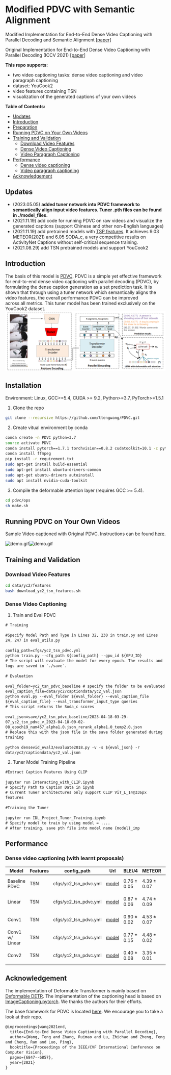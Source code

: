 # Modified PDVC with Semantic Alignment

Modified Implementation for End-to-End Dense Video Captioning with Parallel Decoding and Semantic Alignment
[[paper]](https://github.com/ologandavid/DenseVideoCaptioning/blob/main/Documents/FinalReport.pdf)

Original Implementation for End-to-End Dense Video Captioning with Parallel Decoding (ICCV 2021) 
[[paper]](https://arxiv.org/abs/2108.07781)

**This repo supports:**
* two video captioning tasks: dense video captioning and video paragraph captioning
* dataset: YouCook2
* video features containing TSN
* visualization of the generated captions of your own videos

**Table of Contents:**
* [Updates](#updates)
* [Introduction](#introduction)
* [Preparation](#preparation)
* [Running PDVC on Your Own Videos](#running-pdvc-on-your-own-videos)
* [Training and Validation](#training-and-validation)
  + [Download Video Features](#download-video-features)
  + [Dense Video Captioning](#dense-video-captioning)
  + [Video Paragraph Captioning](#video-paragraph-captioning)
* [Performance](#performance)
  + [Dense video captioning](#dense-video-captioning)
  + [Video paragraph captioning](#video-paragraph-captioning)
* [Acknowledgement](#acknowledgement)



## Updates
- (2023.05.05) **added tuner network into PDVC framework to semantically align input video features. Tuner .pth files can be found in ./model_files.**
- (2021.11.19) add code for running PDVC on raw videos and visualize the generated captions (support Chinese and other non-English languages)
- (2021.11.19) add pretrained models with [TSP features](https://github.com/HumamAlwassel/TSP). It achieves 9.03 METEOR(2021) and 6.05 SODA_c, a very competitive results on ActivityNet Captions without self-critical sequence training.
- (2021.08.29) add TSN pretrained models and support YouCook2

## Introduction
The basis of this model is [PDVC](https://github.com/ttengwang/PDVC). PDVC is a simple yet effective framework for end-to-end dense video captioning with parallel decoding (PDVC), by formulating the dense caption generation as a set prediction task. It is shown that through using a tuner network which semantically aligns the video features, the overall performance PDVC can be improved across all metrics. This tuner model has been trained exclusively on the YouCook2 dataset.
![pdvc.png](pdvc.png)

## Installation
Environment: Linux,  GCC>=5.4, CUDA >= 9.2, Python>=3.7, PyTorch>=1.5.1

1. Clone the repo
```bash
git clone --recursive https://github.com/ttengwang/PDVC.git
```

2. Create vitual environment by conda
```bash
conda create -n PDVC python=3.7
source activate PDVC
conda install pytorch==1.7.1 torchvision==0.8.2 cudatoolkit=10.1 -c pytorch
conda install ffmpeg
pip install -r requirement.txt
sudo apt-get install build-essential
sudo apt-get install ubuntu-drivers-common
sudo apt-get ubuntu-drivers autoinstall
sudo apt install nvidia-cuda-toolkit
```

3. Compile the deformable attention layer (requires GCC >= 5.4). 
```bash
cd pdvc/ops
sh make.sh
```

## Running PDVC on Your Own Videos
Sample Video captioned with Original PDVC. Instructions can be found [here](https://github.com/ttengwang/PDVC).

![demo.gif](visualization/xukun_en.gif)![demo.gif](visualization/xukun_cn.gif)

## Training and Validation

### Download Video Features

```bash
cd data/yc2/features
bash download_yc2_tsn_features.sh

```

### Dense Video Captioning
1. Train and Eval PDVC


```
# Training

#Specify Model Path and Type in Lines 32, 230 in train.py and Lines 24, 247 in eval_utils.py

config_path=cfgs/yc2_tsn_pdvc.yml
python train.py --cfg_path ${config_path} --gpu_id ${GPU_ID}
# The script will evaluate the model for every epoch. The results and logs are saved in `./save`.

# Evaluation

eval_folder=yc2_tsn_pdvc_baseline # specify the folder to be evaluated
eval_caption_file=data/yc2/captiondata/yc2_val.json
python eval.py --eval_folder ${eval_folder} --eval_caption_file ${eval_caption_file} --eval_transformer_input_type queries
# This script returns the Soda_c scores

eval_json=save/yc2_tsn_pdvc_baseline/2023-04-18-03-29-07_yc2_tsn_pdvc_v_2023-04-18-00-02-08_epoch19_num457_alpha1.0.json_rerank_alpha1.0_temp2.0.json
# Replace this with the json file in the save folder generated during training

python densevid_eval3/evaluate2018.py -v -s ${eval_json} -r data/yc2/captiondata/yc2_val.json

```
2. Tuner Model Training Pipeline
```
#Extract Caption Features Using CLIP

jupyter run Interacting_with_CLIP.ipynb
# Specify Path to Caption Data in ipynb 
# Current Tuner architectures only support CLIP ViT_L_14@336px features

#Training the Tuner

jupyter run IDL_Project_Tuner_Training.ipynb
# Specify model to train by using model = ....
# After training, save pth file into model name {model}_imp

```

## Performance
### Dense video captioning (with learnt proposals)

|  Model | Features | config_path |   Url   |   BLEU4   | METEOR |  CIDEr | SODA_c |
|  ----  |  ----    |   ----  |  ----  |  ----   |  ----  |   ----  |  ----  |
| Baseline PDVC   | TSN  | cfgs/yc2_tsn_pdvc.yml | [model](https://github.com/ttengwang/PDVC)  |  0.76 ± 0.05   |  4.39 ± 0.07  | 20.68 ± 0.21  |  4.47 ± 0.87  |
| Linear   | TSN  | cfgs/yc2_tsn_pdvc.yml |  [model](https://github.com/ologandavid/DenseVideoCaptioning/blob/main/model_files/ACTUAL_Linear1_imp.pth)  |  0.87 ± 0.06   |  4.74 ± 0.09  | 21.76 ± 0.04  |  4.45 ± 1.13  |
| Conv1   | TSN | cfgs/yc2_tsn_pdvc.yml | [model](https://github.com/ologandavid/DenseVideoCaptioning/blob/main/model_files/ACTUAL_conv1_imp_bn.pth)  |  0.90 ± 0.02   |  4.53 ± 0.07  | 22.32 ± 0.05  |  4.50 ± 1.48 |
| Conv1 w/ Linear   | TSN  | cfgs/yc2_tsn_pdvc.yml | [model](https://github.com/ologandavid/DenseVideoCaptioning/blob/main/model_files/ACTUAL_conv1_linear_imp.pth)  |  0.77 ± 0.15   |  4.48 ± 0.02  | 21.07 ± 0.92  |  4.47 ± 1.49  |
| Conv2   | TSN | cfgs/yc2_tsn_pdvc.yml | [model](https://github.com/ologandavid/DenseVideoCaptioning/blob/main/model_files/ACTUAL_conv2_imp.pth)  |  0.40 ± 0.08   |  3.35 ± 0.01  | 14.34 ± 0.02  |  3.53 ± 0.71  |

## Acknowledgement

The implementation of Deformable Transformer is mainly based on [Deformable DETR](https://github.com/fundamentalvision/Deformable-DETR). 
The implementation of the captioning head is based on [ImageCaptioning.pytorch](https://github.com/ruotianluo/ImageCaptioning.pytorch).
We thanks the authors for their efforts.

The base framework for PDVC is located [here](https://github.com/ttengwang/PDVC.git). We encourage you to take a look at their repo.

```
@inproceedings{wang2021end,
  title={End-to-End Dense Video Captioning with Parallel Decoding},
  author={Wang, Teng and Zhang, Ruimao and Lu, Zhichao and Zheng, Feng and Cheng, Ran and Luo, Ping},
  booktitle={Proceedings of the IEEE/CVF International Conference on Computer Vision},
  pages={6847--6857},
  year={2021}
}
```

